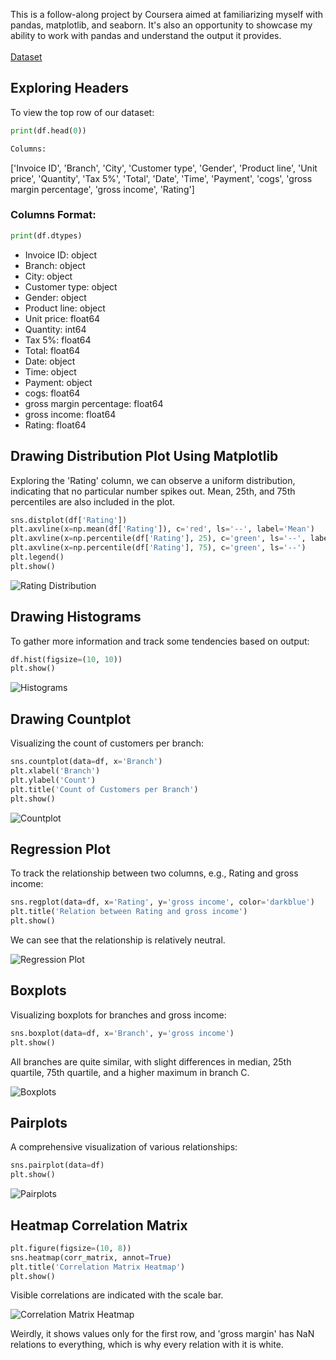 This is a follow-along project by Coursera aimed at familiarizing myself with pandas, matplotlib, and seaborn. It's also an opportunity to showcase my ability to work with pandas and understand the output it provides.<br><br>
<a href='https://www.kaggle.com/datasets/aungpyaeap/supermarket-sales'>Dataset</a>
## Exploring Headers
To view the top row of our dataset:
```python
print(df.head(0))

Columns:
```
['Invoice ID', 'Branch', 'City', 'Customer type', 'Gender', 'Product line', 'Unit price', 'Quantity', 'Tax 5%', 'Total', 'Date', 'Time', 'Payment', 'cogs', 'gross margin percentage', 'gross income', 'Rating']


### Columns Format:
```python
print(df.dtypes)
```

- Invoice ID: object
- Branch: object
- City: object
- Customer type: object
- Gender: object
- Product line: object
- Unit price: float64
- Quantity: int64
- Tax 5%: float64
- Total: float64
- Date: object
- Time: object
- Payment: object
- cogs: float64
- gross margin percentage: float64
- gross income: float64
- Rating: float64

## Drawing Distribution Plot Using Matplotlib
Exploring the 'Rating' column, we can observe a uniform distribution, indicating that no particular number spikes out. Mean, 25th, and 75th percentiles are also included in the plot.
```python
sns.distplot(df['Rating'])
plt.axvline(x=np.mean(df['Rating']), c='red', ls='--', label='Mean')
plt.axvline(x=np.percentile(df['Rating'], 25), c='green', ls='--', label='25th-75th Percentile')
plt.axvline(x=np.percentile(df['Rating'], 75), c='green', ls='--')
plt.legend()
plt.show()
```

![Rating Distribution](https://github.com/vkogay7/EDA_supermarket_sales/assets/73743006/78b07794-e6d6-4536-9ecf-334ab4e36e46)

## Drawing Histograms
To gather more information and track some tendencies based on output:
```python
df.hist(figsize=(10, 10))
plt.show()
```

![Histograms](https://github.com/vkogay7/EDA_supermarket_sales/assets/73743006/3fd62453-31bf-4826-b05f-b1015d333e2b)

## Drawing Countplot
Visualizing the count of customers per branch:
```python
sns.countplot(data=df, x='Branch')
plt.xlabel('Branch')
plt.ylabel('Count')
plt.title('Count of Customers per Branch')
plt.show()
```

![Countplot](https://github.com/vkogay7/EDA_supermarket_sales/assets/73743006/32716b1f-b279-4aae-86b2-e7b6c4837349)

## Regression Plot
To track the relationship between two columns, e.g., Rating and gross income:
```python
sns.regplot(data=df, x='Rating', y='gross income', color='darkblue')
plt.title('Relation between Rating and gross income')
plt.show()
```

We can see that the relationship is relatively neutral.

![Regression Plot](https://github.com/vkogay7/EDA_supermarket_sales/assets/73743006/ea1a959a-5ede-440d-a834-1d69e6926f4d)

## Boxplots
Visualizing boxplots for branches and gross income:
```python
sns.boxplot(data=df, x='Branch', y='gross income')
plt.show()
```

All branches are quite similar, with slight differences in median, 25th quartile, 75th quartile, and a higher maximum in branch C.

![Boxplots](https://github.com/vkogay7/EDA_supermarket_sales/assets/73743006/627add97-e03d-4cf2-910c-3726548a5ebe)

## Pairplots
A comprehensive visualization of various relationships:
```python
sns.pairplot(data=df)
plt.show()
```

![Pairplots](https://github.com/vkogay7/EDA_supermarket_sales/assets/73743006/d0efb63f-38ab-4076-a9c2-a5a57009dc8a)

## Heatmap Correlation Matrix
```python
plt.figure(figsize=(10, 8))
sns.heatmap(corr_matrix, annot=True)
plt.title('Correlation Matrix Heatmap')
plt.show()
```

Visible correlations are indicated with the scale bar.

![Correlation Matrix Heatmap](https://github.com/vkogay7/EDA_supermarket_sales/assets/73743006/9c493918-6b49-4b89-b944-00df2a75322e)

Weirdly, it shows values only for the first row, and 'gross margin' has NaN relations to everything, which is why every relation with it is white.
